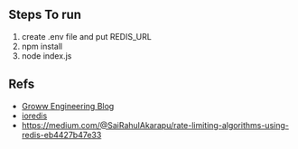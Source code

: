 ## Steps To run
1. create .env file and put REDIS_URL
2. npm install
3. node index.js

## Refs
- [Groww Engineering Blog](https://tech.groww.in/rate-limiter-and-its-algorithms-with-illustrations-564455162935)
- [ioredis](https://github.com/redis/ioredis#readme)
- https://medium.com/@SaiRahulAkarapu/rate-limiting-algorithms-using-redis-eb4427b47e33
